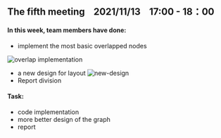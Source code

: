 ## The fifth meeting &nbsp;&nbsp;  2021/11/13   &nbsp;&nbsp; 17:00 - 18：00


#### In this week, team members have done:
* implement the most basic overlapped nodes

![overlap implementation](https://github.com/KeLiuKen/GRPTeam202103/blob/main/Meeting%20record/images/overlap.png)
* a new design for layout
![new-design](https://github.com/KeLiuKen/GRPTeam202103/blob/main/Meeting%20record/images/new_design.png)
* Report division


#### Task:
*  code implementation
*  more better design of the graph
*  report
